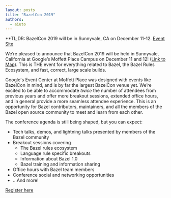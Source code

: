 ```yaml
---
layout: posts
title: "BazelCon 2019"
authors:
  - aiuto
---
```


**TL;DR: BazelCon 2019 will be in Sunnyvale, CA on December 11-12.
[Event Site](https://events.withgoogle.com/bazelcon-2019/)

We’re pleased to announce that BazelCon 2019 will be held in Sunnyvale, California at Google’s Moffett Place Campus
on December 11 and 12! ([Link to Map](https://www.google.com/maps/place/Google+Building+MP7,+Sunnyvale,+CA+94089/@37.4063379,-122.0233335,17z/data=!3m1!4b1!4m5!3m4!1s0x808fb7b9f616641b:0x19d5d6ab8d02d7!8m2!3d37.4063337!4d-122.0211448)).
This is THE event for everything related to Bazel, the Bazel Rules Ecosystem, and fast, correct, large scale builds.

Google's Event Center at Moffett Place was designed with events like BazelCon in mind, and is by far
the largest BazelCon venue yet.  We’re excited to be able to accommodate _twice_ the number of attendees
from previous years and offer more breakout sessions, extended office hours, and in general provide a more
seamless attendee experience. This is an opportunity for Bazel contributors, maintainers, and all the members
of the Bazel open source community to meet and learn from each other.

The conference agenda is still being shaped, but you can expect:

*   Tech talks, demos, and lightning talks presented by members of the Bazel community
*   Breakout sessions covering
    *   The Bazel rules ecosystem
    *   Language rule specific breakouts
    *   Information about Bazel 1.0
    *   Bazel training and information sharing
*   Office hours with Bazel team members
*   Conference social and networking opportunities
*   ...And more!

[Register here](https://events.withgoogle.com/bazelcon-2019/)
